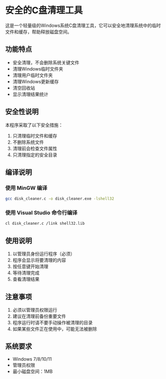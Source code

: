 # 安全的C盘清理工具

这是一个轻量级的Windows系统C盘清理工具，它可以安全地清理系统中的临时文件和缓存，帮助释放磁盘空间。

## 功能特点

- 安全清理，不会删除系统关键文件
- 清理Windows临时文件夹
- 清理用户临时文件夹
- 清理Windows更新缓存
- 清空回收站
- 显示清理结果统计

## 安全性说明

本程序采取了以下安全措施：
1. 只清理临时文件和缓存
2. 不删除系统文件
3. 清理前会检查文件属性
4. 只清理指定的安全目录

## 编译说明

### 使用 MinGW 编译

```bash
gcc disk_cleaner.c -o disk_cleaner.exe -lshell32
```

### 使用 Visual Studio 命令行编译

```bash
cl disk_cleaner.c /link shell32.lib
```

## 使用说明

1. 以管理员身份运行程序（必须）
2. 程序会显示将要清理的内容
3. 按任意键开始清理
4. 等待清理完成
5. 查看清理结果

## 注意事项

1. 必须以管理员权限运行
2. 建议在清理前备份重要文件
3. 程序运行时请不要手动操作被清理的目录
4. 如果某些文件正在使用中，可能无法被删除

## 系统要求

- Windows 7/8/10/11
- 管理员权限
- 最小磁盘空间：1MB 